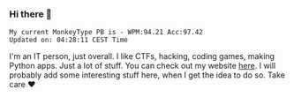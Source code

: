 ### Hi there 👋
<!-- PB START -->
```
My current MonkeyType PB is - WPM:94.21 Acc:97.42
Updated on: 04:28:11 CEST Time
```
<!-- PB END -->
I'm an IT person, just overall. I like CTFs, hacking, coding games, making Python apps. Just a lot of stuff.
You can check out my website [here](https://skill3472.github.io/).
I will probably add some interesting stuff here, when I get the idea to do so. Take care ❤️
